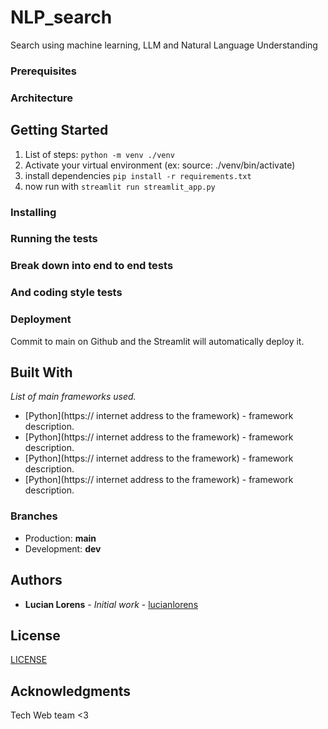# NLP_search
Search using machine learning, LLM and Natural Language Understanding
 
### Prerequisites

### Architecture

## Getting Started
1. List of steps: `python -m venv ./venv`
2. Activate your virtual environment (ex: source: ./venv/bin/activate)
3. install dependencies `pip install -r requirements.txt`
4. now run with `streamlit run streamlit_app.py`

### Installing

### Running the tests

### Break down into end to end tests

### And coding style tests

### Deployment
Commit to main on Github and the Streamlit will automatically deploy it.

## Built With
_List of main frameworks used._
* [Python](https:// internet address to the framework) - framework description.
* [Python](https:// internet address to the framework) - framework description.
* [Python](https:// internet address to the framework) - framework description.
* [Python](https:// internet address to the framework) - framework description.

### Branches
* Production: **main**
* Development: **dev**

## Authors
* **Lucian Lorens** - *Initial work* - [lucianlorens](https://github.com/lucianlorens)

## License
[LICENSE](./LICENSE)

## Acknowledgments
Tech Web team <3

